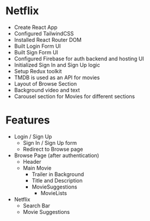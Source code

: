 # Netflix

- Create React App
- Configured TailwindCSS
- Installed React Router DOM
- Built Login Form UI
- Built Sign Form UI
- Configured Firebase for auth backend and hosting UI
- Initialized Sign In and Sign Up logic
- Setup Redux toolkit
- TMDB is used as an API for movies
- Layout of Browse Section
- Background video and text
- Carousel section for Movies for different sections

# Features

- Login / Sign Up
  - Sign In / Sign Up form
  - Redirect to Browse page
- Browse Page (after authentication)
  - Header
  - Main Movie
    - Trailer in Background
    - Title and Description
    - MovieSuggestions
      - MovieLists
- Netflix
  - Search Bar
  - Movie Suggestions
